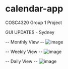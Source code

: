 # calendar-app
COSC4320 Group 1 Project 

GUI UPDATES - Sydney

-- Monthly View --
![image](https://github.com/danielkhuu/calendar-app/assets/99379320/22675052-a72d-47e4-9186-fc035f0490e9)

-- Weekly View --
![image](https://github.com/danielkhuu/calendar-app/assets/99379320/aeec92d2-efad-4fce-99c1-946eabef46b1)

-- Daily View --
![image](https://github.com/danielkhuu/calendar-app/assets/99379320/a354194f-b543-4740-b38f-71387afdf898)



